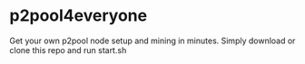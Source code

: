 p2pool4everyone
===============

Get your own p2pool node setup and mining in minutes. Simply download or clone this repo and run start.sh
